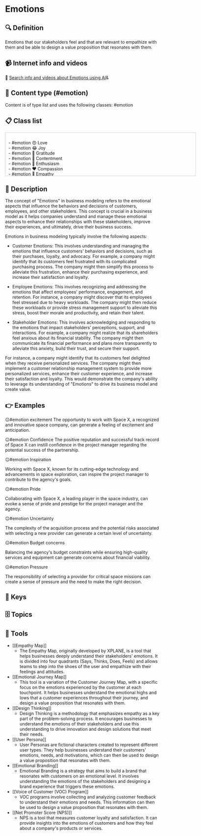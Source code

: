 
# Emotions


## 🔍 Definition
Emotions that our stakeholders feel and that are relevant to empathize with them and be able to design a value proposition that resonates with them.


## 📹 Internet info and videos
🤖 [Search info and videos about Emotions using AI](https://www.perplexity.ai/search?q=videos+about+Emotions:+Emotions+that+our+stakeholders+feel+and+that+are+relevant+to+empathize+with+them+and+be+able+to+design+a+value+proposition+that+resonates+with+them.
)&

## 📰 Content type (#emotion)
Content is of type list and uses the following classes: #emotion



## 📋 Class list

<div style='max-height: 120px; overflow-y: auto; border: 1px solid #ccc; padding: 10px; width: 600px;'>
  <ul style='list-style-type: none; padding-left: 0;'>


<li>- #emotion  😍  Love</li>
<li>- #emotion  😂  Joy</li>
<li>- #emotion  🙏  Gratitude</li>
<li>- #emotion  🧘  Contentment</li>
<li>- #emotion  🤩  Enthusiasm</li>
<li>- #emotion  ❤️  Compassion</li>
<li>- #emotion  🤝  Empathy</li>
<li>- #emotion  💔  Sympathy</li>
<li>- #emotion  🤞  Hope</li>
<li>- #emotion  🏆  Pride</li>
<li>- #emotion  🤯  Awe</li>
<li>- #emotion  🤔  Curiosity</li>
<li>- #emotion  🤪  Excitement</li>
<li>- #emotion  🤝  Trust</li>
<li>- #emotion  😲  Surprise</li>
<li>- #emotion  🔜  Anticipation</li>
<li>- #emotion  🤷  Confusion</li>
<li>- #emotion  😕  Ambivalence</li>
<li>- #emotion  🥱  Boredom</li>
<li>- #emotion  🕰️  Nostalgia</li>
<li>- #emotion  😩  Disappointment</li>
<li>- #emotion  😔  Loneliness</li>
<li>- #emotion  🤫  Envy</li>
<li>- #emotion  😰  Anxiety</li>
<li>- #emotion  🥺  Shame</li>
<li>- #emotion  😳  Guilt</li>
<li>- #emotion  😔  Sadness</li>
<li>- #emotion  🤬  Resentment</li>
<li>- #emotion  🤨  Jealousy</li>
<li>- #emotion  😞  Regret</li>
<li>- #emotion  😫  Frustration</li>
<li>- #emotion  😠  Anger</li>
<li>- #emotion  😨  Fear</li>
<li>- #emotion  🤢  Disgust</li>
<li>- #emotion  💀  Pity</li>
<li>- #emotion  😵  Overwhelm</li>

  </ul>
</div>

## 📖 Description
The concept of "Emotions" in business modeling refers to the emotional aspects that influence the behaviors and decisions of customers, employees, and other stakeholders. This concept is crucial in a business model as it helps companies understand and manage these emotional aspects to enhance their relationships with these stakeholders, improve their experiences, and ultimately, drive their business success.

Emotions in business modeling typically involve the following aspects:

- Customer Emotions: This involves understanding and managing the emotions that influence customers' behaviors and decisions, such as their purchases, loyalty, and advocacy. For example, a company might identify that its customers feel frustrated with its complicated purchasing process. The company might then simplify this process to alleviate this frustration, enhance their purchasing experience, and increase their satisfaction and loyalty.

- Employee Emotions: This involves recognizing and addressing the emotions that affect employees' performance, engagement, and retention. For instance, a company might discover that its employees feel stressed due to heavy workloads. The company might then reduce these workloads or provide stress management support to alleviate this stress, boost their morale and productivity, and retain their talent.

- Stakeholder Emotions: This involves acknowledging and responding to the emotions that impact stakeholders' perceptions, support, and interactions. For example, a company might realize that its shareholders feel anxious about its financial stability. The company might then communicate its financial performance and plans more transparently to alleviate this anxiety, build their trust, and secure their support.

For instance, a company might identify that its customers feel delighted when they receive personalized services. The company might then implement a customer relationship management system to provide more personalized services, enhance their customer experience, and increase their satisfaction and loyalty. This would demonstrate the company's ability to leverage its understanding of "Emotions" to drive its business model and create value.

## 👉 Examples

😐#emotion excitement
The opportunity to work with Space X, a recognized and innovative space company, can generate a feeling of excitement and anticipation.

😐#emotion Confidence
The positive reputation and successful track record of Space X can instill confidence in the project manager regarding the potential success of the partnership.

😐#emotion Inspiration

Working with Space X, known for its cutting-edge technology and advancements in space exploration, can inspire the project manager to contribute to the agency's goals.

😐#emotion Pride

Collaborating with Space X, a leading player in the space industry, can evoke a sense of pride and prestige for the project manager and the agency.

😐#emotion Uncertainty

The complexity of the acquisition process and the potential risks associated with selecting a new provider can generate a certain level of uncertainty.

😐#emotion Budget concerns

Balancing the agency's budget constraints while ensuring high-quality services and equipment can generate concerns about financial viability.

😐#emotion Pressure

The responsibility of selecting a provider for critical space missions can create a sense of pressure and the need to make the right decision.


## 🔑 Keys



## 🗄️ Topics


## 🧰 Tools
- [[Empathy Map]]
  - The Empathy Map, originally developed by XPLANE, is a tool that helps businesses deeply understand their stakeholders' emotions. It is divided into four quadrants (Says, Thinks, Does, Feels) and allows teams to step into the shoes of the user and empathize with their feelings and attitudes.
- [[Emotional Journey Map]]
  - This tool is a variation of the Customer Journey Map, with a specific focus on the emotions experienced by the customer at each touchpoint. It helps businesses understand the emotional highs and lows that a customer experiences throughout their journey, and design a value proposition that resonates with them.
- [[Design Thinking]]
  - Design Thinking is a methodology that emphasizes empathy as a key part of the problem-solving process. It encourages businesses to understand the emotions of their stakeholders and use this understanding to drive innovation and design solutions that meet their needs.
- [[User Persona]]
  - User Personas are fictional characters created to represent different user types. They help businesses understand their customers' emotions, needs, and motivations, which can then be used to design a value proposition that resonates with them.
- [[Emotional Branding]]
  - Emotional Branding is a strategy that aims to build a brand that resonates with customers on an emotional level. It involves understanding the emotions of the stakeholders and designing a brand experience that triggers these emotions.
- [[Voice of Customer (VOC) Program]]
  - VOC programs involve collecting and analyzing customer feedback to understand their emotions and needs. This information can then be used to design a value proposition that resonates with them.
- [[Net Promoter Score (NPS)]]
  - NPS is a tool that measures customer loyalty and satisfaction. It can provide insights into the emotions of customers and how they feel about a company's products or services.
